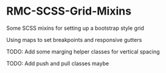 # RMC-SCSS-Grid-Mixins

Some SCSS mixins for setting up a bootstrap style grid

Using maps to set breakpoints and responsive gutters

TODO: Add some marging helper classes for vertical spacing

TODO: Add push and pull classes maybe
